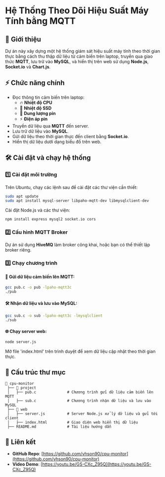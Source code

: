 # Hệ Thống Theo Dõi Hiệu Suất Máy Tính bằng MQTT

## 📌 Giới thiệu
Dự án này xây dựng một hệ thống giám sát hiệu suất máy tính theo thời gian thực bằng cách thu thập dữ liệu từ cảm biến trên laptop, truyền qua giao thức **MQTT**, lưu trữ vào **MySQL**, và hiển thị trên web sử dụng **Node.js**, **Socket.io** và **Chart.js**.

## ⚡ Chức năng chính
- Đọc thông tin cảm biến trên laptop: 
  - 🔥 **Nhiệt độ CPU**
  - 💾 **Nhiệt độ SSD**
  - 🔋 **Dung lượng pin**
  - ⚡ **Điện áp pin**
- Truyền dữ liệu qua **MQTT** đến server.
- Lưu trữ dữ liệu vào **MySQL**.
- Gửi dữ liệu theo thời gian thực đến client bằng **Socket.io**.
- Hiển thị dữ liệu dưới dạng biểu đồ trên web.

## 🛠 Cài đặt và chạy hệ thống

### 1️⃣ Cài đặt môi trường
Trên Ubuntu, chạy các lệnh sau để cài đặt các thư viện cần thiết:

```sh
sudo apt update
sudo apt install mysql-server libpaho-mqtt-dev libmysqlclient-dev
```

Cài đặt Node.js và các thư viện:

```sh
npm install express mysql2 socket.io cors
```

### 2️⃣ Cấu hình MQTT Broker
Dự án sử dụng **HiveMQ** làm broker công khai, hoặc bạn có thể thiết lập broker riêng.

### 3️⃣ Chạy chương trình
#### 🚀 Gửi dữ liệu cảm biến lên MQTT:
```sh
gcc pub.c -o pub -lpaho-mqtt3c
./pub
```

#### 🛠 Nhận dữ liệu và lưu vào MySQL:
```sh
gcc sub.c -o sub -lpaho-mqtt3c -lmysqlclient
./sub
```

#### 🌐 Chạy server web:
```sh
node server.js
```

Mở file 'index.html' trên trình duyệt để xem dữ liệu cập nhật theo thời gian thực.

## 📂 Cấu trúc thư mục
```
📂 cpu-monitor
 ├── 📁 project
 │   ├── pub.c              # Chương trình gửi dữ liệu cảm biến lên MQTT
 │   ├── sub.c              # Chương trình nhận dữ liệu và lưu vào MySQL
 ├── 📁 web
 │   ├── server.js          # Server Node.js xử lý dữ liệu và gửi tới client
 │   ├── index.html         # Giao diện web hiển thị dữ liệu
 ├── README.md              # Tài liệu hướng dẫn

```

## 🔗 Liên kết
- **GitHub Repo**: [https://github.com/vhson90/cpu-monitor](https://github.com/vhson90/cpu-monitor)
- **Video Demo**: [https://youtu.be/GS-CXc_Z95Q](https://youtu.be/GS-CXc_Z95Q)
